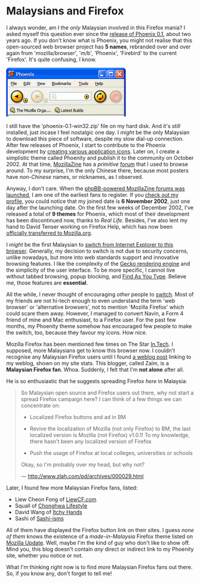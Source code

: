 Malaysians and Firefox
===

I always wonder, am I the *only* Malaysian involved in this Firefox mania? I asked myself this question ever since the [release of Phoenix 0.1](http://mozillazine.org/talkback.html?article=2494 "Phoenix 0.1 Released"), about two years ago. If you don't know what is Phoenix, you might not realise that this open-sourced web browser project has **5 names**, rebranded over and over again from 'mozilla/browser', 'm/b', 'Phoenix', 'Firebird' to the current 'Firefox'. It's quite confusing, I know.

![Phoenix 0.1 on Windows XP](/blog/images/screenshots/software/phoenix_0.1.png)

I still have the 'phoenix-0.1-win32.zip' file on my hard disk. And it's *still* installed, just incase I feel nostalgic one day. I *might* be the only Malaysian to download this piece of software, despite my slow dial-up connection. After few releases of Phoenix, I start to contribute to the Phoenix development by [creating various application icons](http://www.deftone.com/blogzilla/archives/change_the_phoenix_icon.html "Change the Phoenix Icon"). Later on, I create a simplistic theme called Phoenity and publish it to the community on October 2002. At that time, [MozillaZine](http://mozillazine.org/) has a *primitive* [forum](http://mozillazine.org/talkback.html?article=2096 "Forums Arrive!") that I used to browse around. To my surprise, I'm the only Chinese there, because most posters have *non-Chinese* names, or nicknames, as I observed.

Anyway, I don't care. When the [phpBB-powered MozillaZine forums was launched](http://mozillazine.org/talkback.html?article=2638 "New Forums Now Open!"), I am one of the earliest fans to register. If you [check out my profile](http://forums.mozillazine.org/profile.php?mode=viewprofile&u=370 "cheeaun's profile"), you could notice that my joined date is **6 November 2002**, just one day after the launching date. On the first few weeks of December 2002, I've released a total of **9 themes** for Phoenix, which most of their development has been discontinued now, thanks to *Real Life*. Besides, I've also lent my hand to David Tenser working on Firefox Help, which has now been [officially transferred to Mozilla.org](http://weblogs.mozillazine.org/djst/archives/006640.html "texturizer.net -> mozilla.org").

I *might* be the first Malaysian to [switch from Internet Explorer to this browser](http://mozilla.org/products/firefox/switch.html "Switching from Internet Explorer to Mozilla Firefox"). Generally, my decision to switch is not due to security concerns, unlike nowadays, but more into web standards support and innovative browsing features. I like the complexity of the [Gecko rendering engine](http://mozilla.org/newlayout/ "Mozilla Layout Engine") and the simplicity of the user interface. To be more specific, I cannot live without tabbed browsing, popup blocking, and [Find As You Type](http://mozilla.org/access/type-ahead/). Believe me, those features are **essential**.

All the while, I never thought of encouraging *other* people to [switch](http://switch2firefox.com/ "Switch2Firefox"). Most of my friends are not hi-tech enough to even understand the term 'web browser' or 'alternative browsers', not to mention 'Mozilla Firefox' which could scare them away. However, I managed to convert Navin, a Form 4 friend of mine and Mac enthusiast, to a Firefox user. For the past few months, my Phoenity theme somehow has encouraged few people to make the switch, too, because they favour my icons. How nice.

Mozilla Firefox has been mentioned few times on The Star [In.Tech](http://star-techcentral.com/ "Star Tech Central"). I supposed, more Malaysians get to know this browser now. I couldn't recognise any Malaysian Firefox users until I found [a weblog post](http://www.zlah.com/pd/archives/000029.html "Spread the Fox") linking to my weblog, shown on my site stats. This blogger, called Zaim, is a **Malaysian Firefox fan**. Whoa. Suddenly, I felt that I'm **not alone** after all.

He is so enthusiastic that he suggests spreading Firefox *here* in Malaysia:

> So Malaysian open source and Firefox users out there, why not start a spread Firefox campaign here? I can think of a few things we can concentrate on:
>
> - Localized Firefox buttons and ad in BM
>
> - Revive the localization of Mozilla (not only Firefox) to BM, the last localized version is Mozilla (not Firefox) v1.0.1! To my knowledge, there hasn't been any localized version of Firefox
>
> - Push the usage of Firefox at local colleges, universities or schools
>
> Okay, so I'm probably over my head, but why not?
>
> — <http://www.zlah.com/pd/archives/000029.html>

Later, I found few more Malaysian Firefox fans, listed:

- Liew Cheon Fong of [LiewCF.com](http://liewcf.com/)
- Squall of [Chonghwa Lifestyle](http://chonghwa.blogspot.com/)
- David Wang of [Itchy Hands](http://www.itchyhands.com/)
- Sashi of [Sashi-isms](http://sashiweb.com/)

All of them have displayed the Firefox button link on their sites. I guess *none of them* knows the existence of a *made-in-Malaysia* Firefox theme listed on [Mozilla Update](http://update.mozilla.org/). Well, maybe I'm the kind of guy who don't like to show off. Mind you, this blog doesn't contain *any* direct or indirect link to my Phoenity site, whether you notice or not.

What I'm thinking right now is to find *more* Malaysian Firefox fans out there. So, if you know any, don't forget to tell me!